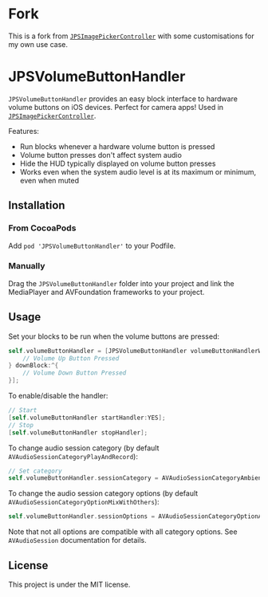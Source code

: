 # Fork
This is a fork from [`JPSImagePickerController`](https://github.com/jpsim/JPSImagePickerController) with some customisations for my own use case.

# JPSVolumeButtonHandler

`JPSVolumeButtonHandler` provides an easy block interface to hardware volume buttons on iOS devices. Perfect for camera apps! Used in [`JPSImagePickerController`](https://github.com/jpsim/JPSImagePickerController).

Features:

* Run blocks whenever a hardware volume button is pressed
* Volume button presses don't affect system audio
* Hide the HUD typically displayed on volume button presses
* Works even when the system audio level is at its maximum or minimum, even when muted

## Installation

### From CocoaPods

Add `pod 'JPSVolumeButtonHandler'` to your Podfile.

### Manually

Drag the `JPSVolumeButtonHandler` folder into your project and link the MediaPlayer and AVFoundation frameworks to your project.

## Usage

Set your blocks to be run when the volume buttons are pressed:

```objective-c
self.volumeButtonHandler = [JPSVolumeButtonHandler volumeButtonHandlerWithUpBlock:^{
	// Volume Up Button Pressed
} downBlock:^{
	// Volume Down Button Pressed
}];
```

To enable/disable the handler:

```objective-c
// Start
[self.volumeButtonHandler startHandler:YES]; 
// Stop
[self.volumeButtonHandler stopHandler];
```

To change audio session category (by default `AVAudioSessionCategoryPlayAndRecord`):

```objective-c
// Set category
self.volumeButtonHandler.sessionCategory = AVAudioSessionCategoryAmbient; 
```

To change the audio session category options (by default `AVAudioSessionCategoryOptionMixWithOthers`):

```objective-c
self.volumeButtonHandler.sessionOptions = AVAudioSessionCategoryOptionAllowBluetooth|AVAudioSessionCategoryOptionMixWithOthers;
```

Note that not all options are compatible with all category options. See `AVAudioSession` documentation for details.

## License

This project is under the MIT license.
